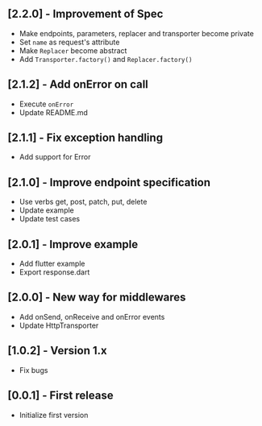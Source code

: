 ## [2.2.0] - Improvement of Spec

* Make endpoints, parameters, replacer and transporter become private
* Set `name` as request's attribute
* Make `Replacer` become abstract
* Add `Transporter.factory()` and `Replacer.factory()`

## [2.1.2] - Add onError on call

* Execute `onError`
* Update README.md

## [2.1.1] - Fix exception handling

* Add support for Error

## [2.1.0] - Improve endpoint specification

* Use verbs get, post, patch, put, delete
* Update example
* Update test cases

## [2.0.1] - Improve example

* Add flutter example
* Export response.dart

## [2.0.0] - New way for middlewares

* Add onSend, onReceive and onError events
* Update HttpTransporter

## [1.0.2] - Version 1.x

* Fix bugs

## [0.0.1] - First release

* Initialize first version
